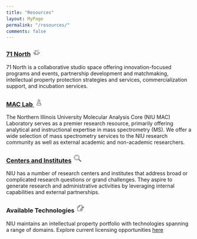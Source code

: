```yaml
---
title: "Resources"
layout: MyPage
permalink: "/resources/"
comments: false
---
```

### <a href="/71-North">71 North</a> <img src="/assets/images/strategic-partnerships-icon.png"  style="width:5%">
71 North is a collaborative studio space offering innovation-focused programs and events, partnership development and matchmaking, intellectual property protection strategies and services, commercialization support, and incubation services.  
  
### <a href="https://www.niu.edu/divresearch/service-centers/molecular-analysis-core/index.shtml"> MAC Lab </a> <img src="/assets/images/MAC-Lab.png" style="width:5%"> 
The Northern Illinois University Molecular Analysis Core (NIU MAC) Laboratory serves as a premier research resource, primarily offering analytical and instructional expertise in mass spectrometry (MS). We offer a wide selection of mass spectrometry services to the NIU research community as well as external academic and non-academic researchers.  
  
### <a href="https://www.niu.edu/divresearch/index.shtml">Centers and Institutes</a> <img src="/assets/images/Centers-and-Institutes.png" style="width:5%"> 
NIU has a number of research centers and institutes that address broad or complicated research questions or grand challenges. They aspire to generate research and administrative activities by leveraging internal capabilities and external partnerships.  
  
### Available Technologies <img src="/assets/images/Available-Tech.png" style="width:5%"> 
NIU maintains an intellectual property portfolio with technologies spanning a range of domains. Explore current licensing opportunities <a href="https://www.niu.edu/divresearch/innovation/technology-transfer/available.shtml">here</a>
